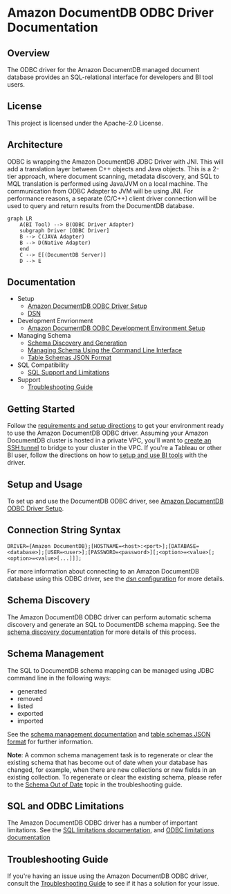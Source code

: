 # Amazon DocumentDB ODBC Driver Documentation

## Overview

The ODBC driver for the Amazon DocumentDB managed document database provides an
SQL-relational interface for developers and BI tool users.

## License

This project is licensed under the Apache-2.0 License.

## Architecture

ODBC is wrapping the Amazon DocumentDB JDBC Driver with JNI. This will add a translation layer between C++ objects and Java objects. 
This is a 2-tier approach, where document scanning, metadata discovery, and SQL to MQL translation is performed using Java/JVM on a local machine. The communication from ODBC Adapter to JVM will be using JNI. For performance reasons, a separate (C/C++) client driver connection will be used to query and return results from the DocumentDB database.


```mermaid
graph LR
    A(BI Tool) --> B(ODBC Driver Adapter)
    subgraph Driver [ODBC Driver]
    B --> C(JAVA Adapter)
    B --> D(Native Adapter)
    end
    C --> E[(DocumentDB Server)]
    D --> E 
```
## Documentation

- Setup
    - [Amazon DocumentDB ODBC Driver Setup](setup/setup.md)
    - [DSN](setup/dsn-configuration.md)
- Development Envrionment
    - [Amazon DocumentDB ODBC Development Environment Setup](setup/developer-guide.md)
- Managing Schema
    - [Schema Discovery and Generation](https://github.com/aws/amazon-documentdb-jdbc-driver/blob/develop/src/markdown/schema/schema-discovery.md)
    - [Managing Schema Using the Command Line Interface](https://github.com/aws/amazon-documentdb-jdbc-driver/blob/develop/src/markdown/schema/manage-schema-cli.md)
    - [Table Schemas JSON Format](https://github.com/aws/amazon-documentdb-jdbc-driver/blob/develop/src/markdown/schema/table-schemas-json-format.md)
- SQL Compatibility
    - [SQL Support and Limitations](https://github.com/aws/amazon-documentdb-jdbc-driver/blob/develop/src/markdown/sql/sql-limitations.md)
- Support
    - [Troubleshooting Guide](support/troubleshooting-guide.md)
  
## Getting Started

Follow the [requirements and setup directions](setup/setup.md) to get your environment ready to use the
Amazon DocumentDB ODBC driver. Assuming your Amazon DocumentDB cluster is hosted in a private VPC, 
you'll want to [create an SSH tunnel](setup/setup.md#using-an-ssh-tunnel-to-connect-to-amazon-documentdb) to bridge to 
your cluster in the VPC. If you're a Tableau or other BI user, follow the directions on how to 
[setup and use BI tools](setup/setup.md#driver-setup-in-bi-applications) with the driver.

## Setup and Usage

To set up and use the DocumentDB ODBC driver, see [Amazon DocumentDB ODBC Driver Setup](setup/setup.md).

## Connection String Syntax

```
DRIVER={Amazon DocumentDB};[HOSTNAME=<host>:<port>];[DATABASE=<database>];[USER=<user>];[PASSWORD=<password>][;<option>=<value>[;<option>=<value>[...]]];
```

For more information about connecting to an Amazon DocumentDB database using this ODBC driver, see
the [dsn configuration](setup/dsn-configuration.md) for more details.
## Schema Discovery

The Amazon DocumentDB ODBC driver can perform automatic schema discovery and generate an SQL to
DocumentDB schema mapping. See the [schema discovery documentation](https://github.com/aws/amazon-documentdb-jdbc-driver/blob/develop/src/markdown/schema/schema-discovery.md)
for more details of this process.

## Schema Management

The SQL to DocumentDB schema mapping can be managed using JDBC command line in the following ways:

- generated
- removed
- listed
- exported
- imported

See the [schema management documentation](https://github.com/aws/amazon-documentdb-jdbc-driver/blob/develop/src/markdown/schema/manage-schema-cli.md) and
[table schemas JSON format](https://github.com/aws/amazon-documentdb-jdbc-driver/blob/develop/src/markdown/schema/table-schemas-json-format.md) for further
information.

**Note**: A common schema management task is to regenerate or clear the existing schema that has
become out of date when your database has changed, for example, when there are new collections or new
fields in an existing collection. To regenerate or clear the existing schema, please refer to the
[Schema Out of Date](#schema-out-of-date) topic in the troubleshooting guide.

## SQL and ODBC Limitations

The Amazon DocumentDB ODBC driver has a number of important limitations. See the
[SQL limitations documentation](https://github.com/aws/amazon-documentdb-jdbc-driver/blob/develop/src/markdown/sql/sql-limitations.md), and [ODBC limitations documentation](support/odbc-limitations.md)

## Troubleshooting Guide

If you're having an issue using the Amazon DocumentDB ODBC driver, consult the
[Troubleshooting Guide](support/troubleshooting-guide.md) to see if it has a solution for
your issue.
